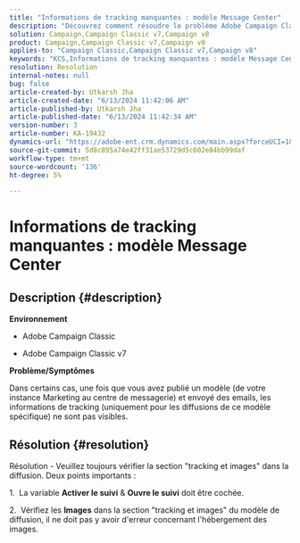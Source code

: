 ```yaml
---
title: "Informations de tracking manquantes : modèle Message Center"
description: "Découvrez comment résoudre le problème Adobe Campaign Classic en raison duquel les informations de suivi ne s’affichent pas dans certains cas."
solution: Campaign,Campaign Classic v7,Campaign v8
product: Campaign,Campaign Classic v7,Campaign v8
applies-to: "Campaign Classic,Campaign Classic v7,Campaign v8"
keywords: "KCS,Informations de tracking manquantes : modèle Message Center"
resolution: Resolution
internal-notes: null
bug: false
article-created-by: Utkarsh Jha
article-created-date: "6/13/2024 11:42:06 AM"
article-published-by: Utkarsh Jha
article-published-date: "6/13/2024 11:42:34 AM"
version-number: 3
article-number: KA-19432
dynamics-url: "https://adobe-ent.crm.dynamics.com/main.aspx?forceUCI=1&pagetype=entityrecord&etn=knowledgearticle&id=825983f2-7929-ef11-840a-00224808decd"
source-git-commit: 5d8c895a74e42ff31ae53729d5c602e84bb99daf
workflow-type: tm+mt
source-wordcount: '136'
ht-degree: 5%

---
```


# Informations de tracking manquantes : modèle Message Center

## Description {#description}


<b>Environnement</b>

- Adobe Campaign Classic

- Adobe Campaign Classic v7

<b>Problème/Symptômes</b>

Dans certains cas, une fois que vous avez publié un modèle (de votre instance Marketing au centre de messagerie) et envoyé des emails, les informations de tracking (uniquement pour les diffusions de ce modèle spécifique) ne sont pas visibles.


## Résolution {#resolution}


Résolution - Veuillez toujours vérifier la section &quot;tracking et images&quot; dans la diffusion. Deux points importants :

1.  La variable <b>Activer le suivi</b> &amp; <b>Ouvre le suivi</b> doit être cochée.

2.  Vérifiez les <b>Images</b> dans la section &quot;tracking et images&quot; du modèle de diffusion, il ne doit pas y avoir d&#39;erreur concernant l&#39;hébergement des images.
